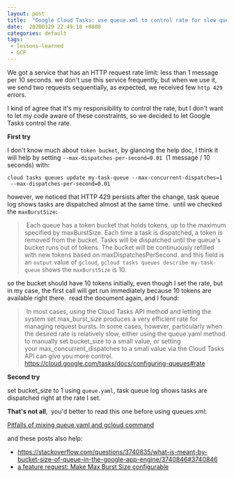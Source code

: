 ```yaml
---
layout: post
title:  "Google Cloud Tasks: use queue.xml to control rate for slow queues"
date:  20200329 22:49:18 +0800
categories: default 
tags:
 - lessons-learned
 - GCP
---
```



We got a service that has an HTTP request rate limit: less than 1 message per 10 seconds. we don't use this service frequently,
but when we use it, we send two requests sequentially, as expected, we received few `http 429` errors. 

I kind of agree that it's my responsibility to control the rate, but I don't want to let my code aware of these constraints, so we decided to let Google Tasks control the rate. 

**First try**

I don't know much about `token bucket`, by glancing the help doc, I think it will help by
setting `--max-dispatches-per-second=0.01`  (1 message / 10 seconds) with:

```
cloud tasks queues update my-task-queue --max-concurrent-dispatches=1  --max-dispatches-per-second=0.01
```

however, we noticed that HTTP 429 persists after the change, task queue log shows tasks are dispatched almost at the same time.  until we checked the `maxBurstSize`: 

> Each queue has a token bucket that holds tokens, up to the maximum specified by maxBurstSize. Each time a task is dispatched, a token is removed from the bucket. Tasks will be dispatched until the queue's bucket runs out of tokens. The bucket will be continuously refilled with new tokens based on maxDispatchesPerSecond.
and this field is an `output` value of `gcloud`, `gcloud tasks queues describe my-task-queue` shows the `maxBurstSize` is 10.

so the bucket should have 10 tokens initially, even though I set the rate, but in my case, the first call will get run immediately because 10 tokens are available right there. 
read the document again, and I found:

> In most cases, using the Cloud Tasks API method and letting the system set max_burst_size produces a 
very efficient rate for managing request bursts. In some cases, however, particularly when the desired rate is relatively slow, either using the queue.yaml method to manually set bucket_size to a small value, 
or setting your max_concurrent_dispatches to a small value via the Cloud Tasks API can give you more control.
https://cloud.google.com/tasks/docs/configuring-queues#rate

**Second try**

set bucket_size to 1 using `queue.yaml`, task queue log shows tasks are dispatched right at the rate I set. 


**That's not all**,  you'd better to read this one before using queues.xml:

[Pitfalls of mixing queue.yaml and gcloud command](https://cloud.google.com/tasks/docs/queue-yaml#pitfalls)

and these posts also help:

- https://stackoverflow.com/questions/3740835/what-is-meant-by-bucket-size-of-queue-in-the-google-app-engine/3740846#3740846
- [a feature request:  Make Max Burst Size configurable](https://issuetracker.google.com/issues/138813037)
